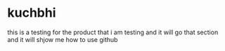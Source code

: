 # kuchbhi
this is a testing for the product that  i am testing and it will go that section and it will shjow me how to use github
